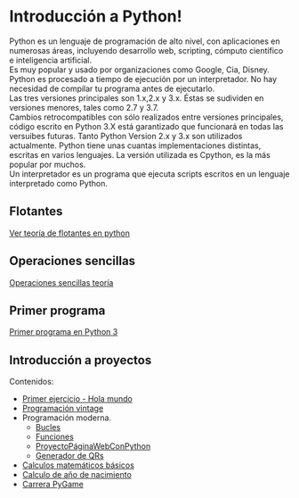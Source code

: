 # Introducción a Python!
<p>
    Python es un lenguaje de programación de alto nivel, con aplicaciones en numerosas áreas, incluyendo desarrollo web, scripting, cómputo 
    científico e inteligencia artificial. 
    <br>
    Es muy popular y usado por organizaciones como Google, Cia, Disney.
    Python es procesado a tiempo de ejecución por un interpretador. No hay necesidad de compilar tu programa antes de ejecutarlo.
    <br>
    Las tres versiones principales son 1.x,2.x y 3.x. Éstas se sudividen en versiones menores, tales como 2.7 y 3.7. 
    <br>
    Cambios retrocompatibles con sólo realizados entre versiones principales, código escrito en Python 3.X está garantizado que funcionará en 
    todas las versuibes futuras. 
    Tanto Python Version 2.x y 3.x son utilizados actualmente. 
    Python tiene unas cuantas implementaciones distintas, escritas en varios lenguajes. La versión utilizada es Cpython, es la más popular por muchos. 
    <br>
    Un interpretador es un programa que ejecuta scripts escritos en un lenguaje interpretado como Python. 
</p>

<h2>Flotantes</h2>
<a href="pythonFlotantes.md" target="_blank" rel="noopener noreferrer">Ver teoría de flotantes en python</a>

<h2>Operaciones sencillas</h2>
<a href="pythonOperacionesSencillas.md" target="_blank" rel="noopener noreferrer">Operaciones sencillas teoría</a>

<h2>Primer programa</h2>
<a href="pythonPrimerPrograma.md" target="_blank" rel="noopener noreferrer">Primer programa en Python 3</a>

<h2>Introducción a proyectos</h2>
<p>
    Contenidos:
    <ul>
        <li><a href="../Proyectos/PrimerEjercicio" target="_blank" rel="noopener noreferrer">Primer ejercicio - Hola mundo</a></li>
        <li><a href="../Proyectos/ProgramacionVintage/README.md" target="_blank" rel="noopener noreferrer">Programación vintage</a></li>
        <li>
            Programación moderna.
            <ul>
                <li><a href="../Proyectos/Bucles" target="_blank" rel="noopener noreferrer">Bucles</a></li>
                <li><a href="../Proyectos/Funciones" target="_blank" rel="noopener noreferrer">Funciones</a></li>
                <li><a href="../Proyectos/ProyectoPáginaWebConPython" target="_blank" rel="noopener noreferrer">ProyectoPáginaWebConPython</a></li>
                <li><a href="../Proyectos/GeneradirDeQR.py" target="_blank" rel="noopener noreferrer">Generador de QRs</a></li>
            </ul>
        </li>            
        <li><a href="../Proyectos/CalculosMatematicosBasicos" target="_blank" rel="noopener noreferrer">Calculos matemáticos básicos</a></li>
        <li><a href="../Proyectos/CalculoDeAñoNacimiento" target="_blank" rel="noopener noreferrer">Calculo de año de nacimiento</a></li>
        <li><a href="../Proyectos/CodeTeacher-carreraPyGame-master" target="_blank" rel="noopener noreferrer">Carrera PyGame</a></li>
    </ul>
    <a href="http://" target="_blank" rel="noopener noreferrer"></a>
</p>